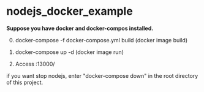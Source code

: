 # nodejs_docker_example  
  
**Suppose you have docker and docker-compos installed.**  
  
0. docker-compose -f docker-compose.yml build (docker image build)  
    
1. docker-compose up -d (docker image run)  
    
2. Access <yourIP>:13000/  
  
if you want stop nodejs, enter "docker-compose down" in the root directory of this project.  
